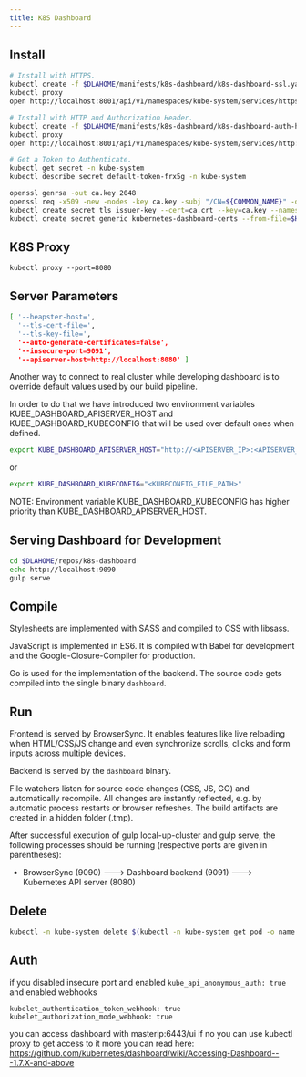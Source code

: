 ```yaml
---
title: K8S Dashboard
---
```


## Install

```bash
# Install with HTTPS.
kubectl create -f $DLAHOME/manifests/k8s-dashboard/k8s-dashboard-ssl.yaml
kubectl proxy
open http://localhost:8001/api/v1/namespaces/kube-system/services/https:kubernetes-dashboard:/proxy/#!/login
```

```bash
# Install with HTTP and Authorization Header.
kubectl create -f $DLAHOME/manifests/k8s-dashboard/k8s-dashboard-auth-header.yaml
kubectl proxy
open http://localhost:8001/api/v1/namespaces/kube-system/services/http:kubernetes-dashboard:/proxy/#!/login
```

```bash
# Get a Token to Authenticate.
kubectl get secret -n kube-system 
kubectl describe secret default-token-frx5g -n kube-system
```

```bash
openssl genrsa -out ca.key 2048
openssl req -x509 -new -nodes -key ca.key -subj "/CN=${COMMON_NAME}" -days 3650 -out ca.crt
kubectl create secret tls issuer-key --cert=ca.crt --key=ca.key --namespace default
kubectl create secret generic kubernetes-dashboard-certs --from-file=$HOME/certs -n kube-system
```

## K8S Proxy

```
kubectl proxy --port=8080
```

## Server Parameters

```bash
[ '--heapster-host=',
  '--tls-cert-file=',
  '--tls-key-file=',
  '--auto-generate-certificates=false',
  '--insecure-port=9091',
  '--apiserver-host=http://localhost:8080' ]
```

Another way to connect to real cluster while developing dashboard is to override default values used by our build pipeline.

In order to do that we have introduced two environment variables KUBE_DASHBOARD_APISERVER_HOST and KUBE_DASHBOARD_KUBECONFIG that will be used over default ones when defined.

```bash
export KUBE_DASHBOARD_APISERVER_HOST="http://<APISERVER_IP>:<APISERVER_PORT>"
```

or

```bash
export KUBE_DASHBOARD_KUBECONFIG="<KUBECONFIG_FILE_PATH>"
```

NOTE: Environment variable KUBE_DASHBOARD_KUBECONFIG has higher priority than KUBE_DASHBOARD_APISERVER_HOST.

## Serving Dashboard for Development

```bash
cd $DLAHOME/repos/k8s-dashboard
echo http://localhost:9090
gulp serve
```

## Compile

Stylesheets are implemented with SASS and compiled to CSS with libsass.

JavaScript is implemented in ES6. It is compiled with Babel for development and the Google-Closure-Compiler for production.

Go is used for the implementation of the backend. The source code gets compiled into the single binary `dashboard`.

## Run

Frontend is served by BrowserSync. It enables features like live reloading when HTML/CSS/JS change and even synchronize scrolls, clicks and form inputs across multiple devices.

Backend is served by the `dashboard` binary.

File watchers listen for source code changes (CSS, JS, GO) and automatically recompile. All changes are instantly reflected, e.g. by automatic process restarts or browser refreshes. The build artifacts are created in a hidden folder (.tmp).

After successful execution of gulp local-up-cluster and gulp serve, the following processes should be running (respective ports are given in parentheses):

+ BrowserSync (9090) ---> Dashboard backend (9091) ---> Kubernetes API server (8080)

## Delete

```bash
kubectl -n kube-system delete $(kubectl -n kube-system get pod -o name | grep dashboard)
```

## Auth

if you disabled insecure port and enabled `kube_api_anonymous_auth: true` and enabled webhooks

```
kubelet_authentication_token_webhook: true
kubelet_authorization_mode_webhook: true
```

you can access dashboard with masterip:6443/ui
if no you can use kubectl proxy to get access to it
more you can read here:
https://github.com/kubernetes/dashboard/wiki/Accessing-Dashboard---1.7.X-and-above
